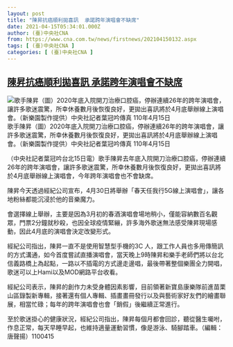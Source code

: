 ```yaml
---
layout: post
title: "陳昇抗癌順利拋喜訊  承諾跨年演唱會不缺席"
date: 2021-04-15T05:34:01.000Z
author: (臺)中央社CNA
from: https://www.cna.com.tw/news/firstnews/202104150132.aspx
tags: [ (臺)中央社CNA ]
categories: [ (臺)中央社CNA ]
---
```

<!--1618464841000-->
[陳昇抗癌順利拋喜訊  承諾跨年演唱會不缺席](https://www.cna.com.tw/news/firstnews/202104150132.aspx)
------

<div>
<div class="fullPic"><div class="floatImg center"><div class="BGimgWrap" style="--aspect-ratio:819/1024;"><picture><source media="(max-width: 414px)" srcset="https://imgcdn.cna.com.tw/www/WebPhotos/800/20210415/819x1024_20210415000052.jpg"><source media="(min-width: 413px)" srcset="https://imgcdn.cna.com.tw/www/WebPhotos/1024/20210415/819x1024_20210415000052.jpg"><img src="https://images.weserv.nl/?url=imgcdn.cna.com.tw/www/WebPhotos/800/20210415/819x1024_20210415000052.jpg" alt="歌手陳昇（圖）2020年底入院開刀治療口腔癌，停辦連續26年的跨年演唱會，讓許多歌迷震驚，所幸休養數月後恢復良好，更拋出喜訊將於4月底舉辦線上演唱會。（新樂園製作提供）中央社記者葉冠吟傳真 110年4月15日" srcset="https://imgcdn.cna.com.tw/www/WebPhotos/800/20210415/819x1024_20210415000052.jpg 414w, https://imgcdn.cna.com.tw/www/WebPhotos/1024/20210415/819x1024_20210415000052.jpg 1024w"></picture></div><div class="picinfo">歌手陳昇（圖）2020年底入院開刀治療口腔癌，停辦連續26年的跨年演唱會，讓許多歌迷震驚，所幸休養數月後恢復良好，更拋出喜訊將於4月底舉辦線上演唱會。（新樂園製作提供）中央社記者葉冠吟傳真 110年4月15日</div></div></div><div></div><div class="paragraph"><p>（中央社記者葉冠吟台北15日電）歌手陳昇去年底入院開刀治療口腔癌，停辦連續26年的跨年演唱會，讓許多歌迷震驚，所幸休養數月後恢復良好，更拋出喜訊將於4月底舉辦線上演唱會，今年跨年演唱會也不會缺席。</p><p>陳昇今天透過經紀公司宣布，4月30日將舉辦「春天任我行5G線上演唱會」，讓各地粉絲都能沉浸於他的音樂魔力。</p><p>會選擇線上舉辦，主要是因為3月初的春酒演唱會場地稍小，僅能容納數百名觀眾，門票2分鐘就秒殺，也因全球疫情緊繃，許多海外歌迷無法感受陳昇現場感動，因此4月底的演唱會決定改變形式。</p><p>經紀公司指出，陳昇一直不是使用智慧型手機的3C 人，跟工作人員也多用傳簡訊的方式溝通，如今首度嘗試直播演唱會，當天晚上9時陳昇和樂手老師們將以台北信義路橋上為起點，一路以不插電的方式邊走邊唱，最後帶著整個樂團全力開唱，歌迷可以上Hami以及MOD網路平台收看。</p><p>經紀公司表示，陳昇的創作力未受身體因素影響，目前領著新寶島康樂隊前進苗栗山區錄製新專輯，接著還有個人專輯、插畫畫冊發行以及與藝術家好友們的繪畫聯展，相當忙碌；每年的跨年演唱會也會「銷假」後繼續正常進行。</p><p>至於歌迷掛心的健康狀況，經紀公司指出，陳昇每個月都會回診，聽從醫生囑咐，作息正常，每天早睡早起，也維持適量運動習慣，像是游泳、騎腳踏車。（編輯：唐聲揚）1100415</p></div>
</div>
